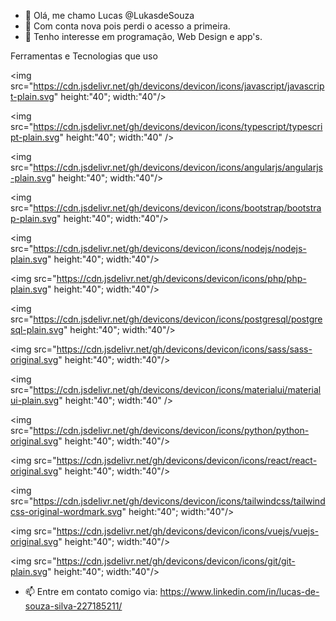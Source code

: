 - 👋 Olá, me chamo Lucas @LukasdeSouza
- 🥴 Com conta nova pois perdi o acesso a primeira.
- 👀 Tenho interesse em programação, Web Design e app's.

Ferramentas e Tecnologias que uso



 <img src="https://cdn.jsdelivr.net/gh/devicons/devicon/icons/javascript/javascript-plain.svg" height:"40"; width:"40"/>
            
 <img src="https://cdn.jsdelivr.net/gh/devicons/devicon/icons/typescript/typescript-plain.svg" height:"40"; width:"40" />
          
 <img src="https://cdn.jsdelivr.net/gh/devicons/devicon/icons/angularjs/angularjs-plain.svg" height:"40"; width:"40"/>
          
 <img src="https://cdn.jsdelivr.net/gh/devicons/devicon/icons/bootstrap/bootstrap-plain.svg" height:"40"; width:"40"/>
          
 <img src="https://cdn.jsdelivr.net/gh/devicons/devicon/icons/nodejs/nodejs-plain.svg" height:"40"; width:"40"/>
          
 <img src="https://cdn.jsdelivr.net/gh/devicons/devicon/icons/php/php-plain.svg" height:"40"; width:"40"/>
          
  <img src="https://cdn.jsdelivr.net/gh/devicons/devicon/icons/postgresql/postgresql-plain.svg" height:"40"; width:"40"/>
          
 <img src="https://cdn.jsdelivr.net/gh/devicons/devicon/icons/sass/sass-original.svg" height:"40"; width:"40"/>
            
 <img src="https://cdn.jsdelivr.net/gh/devicons/devicon/icons/materialui/materialui-plain.svg" height:"40"; width:"40" />
   
  <img src="https://cdn.jsdelivr.net/gh/devicons/devicon/icons/python/python-original.svg" height:"40"; width:"40"/>
          
 <img src="https://cdn.jsdelivr.net/gh/devicons/devicon/icons/react/react-original.svg" height:"40"; width:"40"/>
            
  <img src="https://cdn.jsdelivr.net/gh/devicons/devicon/icons/tailwindcss/tailwindcss-original-wordmark.svg" height:"40"; width:"40"/>
          
<img src="https://cdn.jsdelivr.net/gh/devicons/devicon/icons/vuejs/vuejs-original.svg" height:"40"; width:"40"/>            
            
<img src="https://cdn.jsdelivr.net/gh/devicons/devicon/icons/git/git-plain.svg" height:"40"; width:"40"/>
          
          
          
          
- 📫 Entre em contato comigo via: https://www.linkedin.com/in/lucas-de-souza-silva-227185211/

<!---
LukasdeSouza/LukasdeSouza is a ✨ special ✨ repository because its `README.md` (this file) appears on your GitHub profile.
You can click the Preview link to take a look at your changes.
--->
